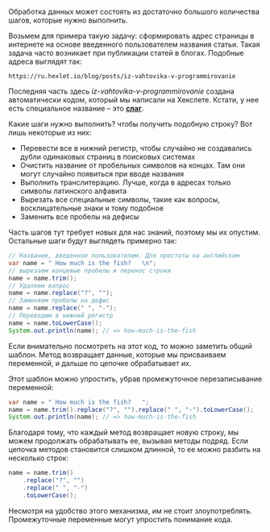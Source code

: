 Обработка данных может состоять из достаточно большого количества шагов, которые нужно выполнить.

Возьмем для примера такую задачу: сформировать адрес страницы в интернете на основе введенного пользователем названия статьи. Такая задача часто возникает при публикации статей в блогах. Подобные адреса выглядят так:

```
https://ru.hexlet.io/blog/posts/iz-vahtovika-v-programmirovanie
```

Последняя часть здесь *iz-vahtovika-v-programmirovanie* создана автоматически кодом, который мы написали на Хекслете. Кстати, у нее есть специальное название – это [**слаг**](https://en.wikipedia.org/wiki/Clean_URL#Slug).

Какие шаги нужно выполнить? чтобы получить подобную строку? Вот лишь некоторые из них:

* Перевести все в нижний регистр, чтобы случайно не создавались дубли одинаковых страниц в поисковых системах
* Очистить название от пробельных символов на концах. Там они могут случайно появиться при вводе названия
* Выполнить транслитерацию. Лучше, когда в адресах только символы латинского алфавита
* Вырезать все специальные символы, такие как вопросы, восклицательные знаки и тому подобное
* Заменить все пробелы на дефисы

Часть шагов тут требует новых для нас знаний, поэтому мы их опустим. Остальные шаги будут выглядеть примерно так:

```java
// Название, введенное пользователем. Для простоты на английском
var name = " How much is the fish?   \n";
// вырезаем концевые пробелы и перенос строки
name = name.trim();
// Удаляем вопрос
name = name.replace("?", "");
// Заменяем пробелы на дефис
name = name.replace(" ", "-");
// Переводим в нижний регистр
name = name.toLowerCase();
System.out.println(name); // => how-much-is-the-fish
```

Если внимательно посмотреть на этот код, то можно заметить общий шаблон. Метод возвращает данные, которые мы присваиваем переменной, и дальше по цепочке обрабатывает их.

Этот шаблон можно упростить, убрав промежуточное перезаписывание переменной:

```java
var name = " How much is the fish?   ";
name = name.trim().replace("?", "").replace(" ", "-").toLowerCase();
System.out.println(name); // => how-much-is-the-fish
```

Благодаря тому, что каждый метод возвращает новую строку, мы можем продолжать обрабатывать ее, вызывая методы подряд. Если цепочка методов становится слишком длинной, то ее можно разбить на несколько строк:

```java
name = name.trim()
    .replace("?", "")
    .replace(" ", "-")
    .toLowerCase();
```


Несмотря на удобство этого механизма, им не стоит злоупотреблять. Промежуточные переменные могут упростить понимание кода.
